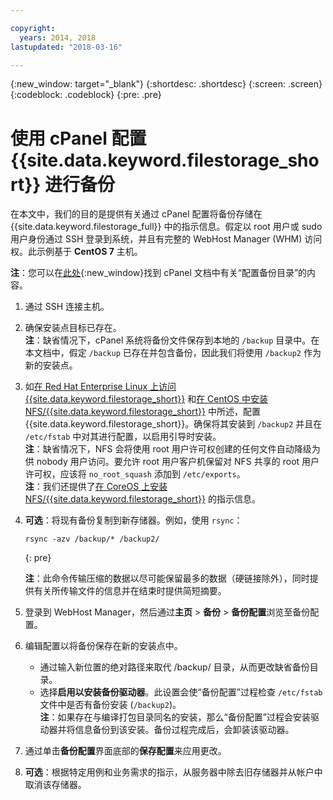 ```yaml
---

copyright:
  years: 2014, 2018
lastupdated: "2018-03-16"

---
```

{:new_window: target="_blank"}
{:shortdesc: .shortdesc}
{:screen: .screen}
{:codeblock: .codeblock}
{:pre: .pre}
 
# 使用 cPanel 配置 {{site.data.keyword.filestorage_short}} 进行备份

在本文中，我们的目的是提供有关通过 cPanel 配置将备份存储在 {{site.data.keyword.filestorage_full}} 中的指示信息。假定以 root 用户或 sudo 用户身份通过 SSH 登录到系统，并且有完整的 WebHost Manager (WHM) 访问权。此示例基于 **CentOS 7** 主机。

**注**：您可以在[此处](https://docs.cpanel.net/display/68Docs/Backup+Configuration#BackupConfiguration-ConfigureBackupDirectory){:new_window}找到 cPanel 文档中有关“配置备份目录”的内容。

1. 通过 SSH 连接主机。

2. 确保安装点目标已存在。<br />
   **注**：缺省情况下，cPanel 系统将备份文件保存到本地的 `/backup` 目录中。在本文档中，假定 `/backup` 已存在并包含备份，因此我们将使用 `/backup2` 作为新的安装点。
   
3. 如[在 Red Hat Enterprise Linux 上访问 {{site.data.keyword.filestorage_short}}](accessing-file-storage-linux.html) 和[在 CentOS 中安装 NFS/{{site.data.keyword.filestorage_short}}](mounting-nsf-file-storage.html) 中所述，配置 {{site.data.keyword.filestorage_short}}。确保将其安装到 `/backup2` 并且在 `/etc/fstab` 中对其进行配置，以启用引导时安装。<br />
   **注**：缺省情况下，NFS 会将使用 root 用户许可权创建的任何文件自动降级为供 nobody 用户访问。要允许 root 用户客户机保留对 NFS 共享的 root 用户许可权，应该将 `no_root_squash` 添加到 `/etc/exports`。<br />
   **注**：我们还提供了[在 CoreOS 上安装 NFS/{{site.data.keyword.filestorage_short}}](mounting-storage-coreos.html) 的指示信息。<br />

4. **可选**：将现有备份复制到新存储器。例如，使用 `rsync`：
   ```
   rsync -azv /backup/* /backup2/
   ```
   {: pre}
    
    **注**：此命令传输压缩的数据以尽可能保留最多的数据（硬链接除外），同时提供有关所传输文件的信息并在结束时提供简短摘要。
    
5.  登录到 WebHost Manager，然后通过**主页** > **备份** > **备份配置**浏览至备份配置。

6.  编辑配置以将备份保存在新的安装点中。 
    - 通过输入新位置的绝对路径来取代 /backup/ 目录，从而更改缺省备份目录。 
    - 选择**启用以安装备份驱动器**。此设置会使“备份配置”过程检查 `/etc/fstab` 文件中是否有备份安装 (`/backup2`)。 <br /> **注**：如果存在与编译打包目录同名的安装，那么“备份配置”过程会安装驱动器并将信息备份到该安装。备份过程完成后，会卸装该驱动器。 

7. 通过单击**备份配置**界面底部的**保存配置**来应用更改。

8. **可选**：根据特定用例和业务需求的指示，从服务器中除去旧存储器并从帐户中取消该存储器。
